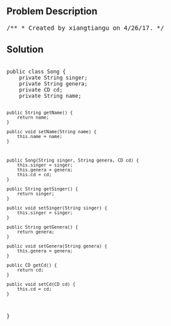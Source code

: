 <!--
<style>
  body { font-family: Arial, sans-serif; }
  .container { max-width: 700px; margin: 0 auto; padding: 10px; }
  .comment-block { background-color: #f9f9f9; padding: 10px; border-left: 5px solid #ccc; overflow-wrap: break-word; white-space: pre-wrap; }
  .code-block { background-color: #f4f4f4; padding: 10px; border: 1px solid #ddd; overflow-wrap: break-word; white-space: pre-wrap; }
</style>
-->

<div class='container'>
<h2>Problem Description</h2>
<div class='comment-block'>
<pre>
/** * Created by xiangtiangu on 4/26/17. */</pre>
</div>

<h2>Solution</h2>
<div class='code-block'>
<pre><code class='language-java'>
public class Song {
    private String singer;
    private String genera;
    private CD cd;
    private String name;

    public String getName() {
        return name;
    }

    public void setName(String name) {
        this.name = name;
    }



    public Song(String singer, String genera, CD cd) {
        this.singer = singer;
        this.genera = genera;
        this.cd = cd;
    }

    public String getSinger() {
        return singer;
    }

    public void setSinger(String singer) {
        this.singer = singer;
    }

    public String getGenera() {
        return genera;
    }

    public void setGenera(String genera) {
        this.genera = genera;
    }

    public CD getCd() {
        return cd;
    }

    public void setCd(CD cd) {
        this.cd = cd;
    }
}
</code></pre>
</div>
</div>
